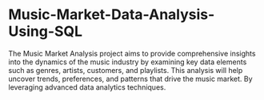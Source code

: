 # Music-Market-Data-Analysis-Using-SQL
The Music Market Analysis project aims to provide comprehensive insights into the dynamics of the music industry by examining key data elements such as genres, artists, customers, and playlists. This analysis will help uncover trends, preferences, and patterns that drive the music market. By leveraging advanced data analytics techniques.
